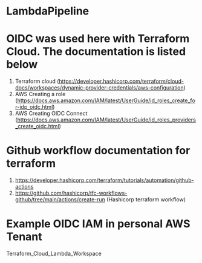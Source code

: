 # LambdaPipeline

# OIDC was used here with Terraform Cloud. The documentation is listed below
1. Terraform cloud (https://developer.hashicorp.com/terraform/cloud-docs/workspaces/dynamic-provider-credentials/aws-configuration)
2. AWS Creating a role (https://docs.aws.amazon.com/IAM/latest/UserGuide/id_roles_create_for-idp_oidc.html)
3. AWS Creating OIDC Connect (https://docs.aws.amazon.com/IAM/latest/UserGuide/id_roles_providers_create_oidc.html)


# Github workflow documentation for terraform
1. https://developer.hashicorp.com/terraform/tutorials/automation/github-actions
2. https://github.com/hashicorp/tfc-workflows-github/tree/main/actions/create-run (Hashicorp terraform workflow)

# Example OIDC IAM in personal AWS Tenant
Terraform_Cloud_Lambda_Workspace
